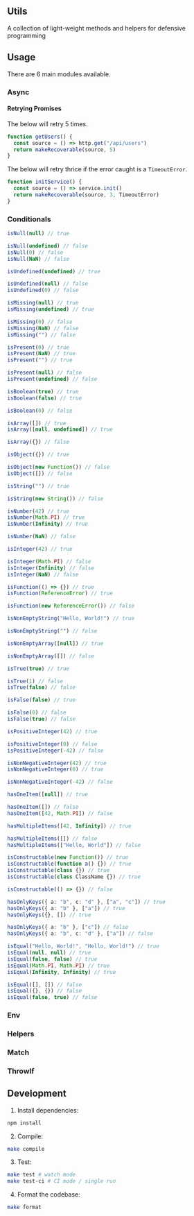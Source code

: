 ## Utils

A collection of light-weight methods and helpers for defensive programming

## Usage

There are 6 main modules available.

### Async

#### Retrying Promises

The below will retry 5 times.

```typescript
function getUsers() {
  const source = () => http.get("/api/users")
  return makeRecoverable(source, 5)
}
```

The below will retry thrice if the error caught is a `TimeoutError`.

```typescript
function initService() {
  const source = () => service.init()
  return makeRecoverable(source, 3, TimeoutError)
}
```

### Conditionals

```typescript
isNull(null) // true

isNull(undefined) // false
isNull(0) // false
isNull(NaN) // false
```

```typescript
isUndefined(undefined) // true

isUndefined(null) // false
isUndefined(0) // false
```

```typescript
isMissing(null) // true
isMissing(undefined) // true

isMissing(0) // false
isMissing(NaN) // false
isMissing("") // false
```

```typescript
isPresent(0) // true
isPresent(NaN) // true
isPresent("") // true

isPresent(null) // false
isPresent(undefined) // false
```

```typescript
isBoolean(true) // true
isBoolean(false) // true

isBoolean(0) // false
```

```typescript
isArray([]) // true
isArray([null, undefined]) // true

isArray({}) // false
```

```typescript
isObject({}) // true

isObject(new Function()) // false
isObject([]) // false
```

```typescript
isString("") // true

isString(new String()) // false
```

```typescript
isNumber(42) // true
isNumber(Math.PI) // true
isNumber(Infinity) // true

isNumber(NaN) // false
```

```typescript
isInteger(42) // true

isInteger(Math.PI) // false
isInteger(Infinity) // false
isInteger(NaN) // false
```

```typescript
isFunction(() => {}) // true
isFunction(ReferenceError) // true

isFunction(new ReferenceError()) // false
```

```typescript
isNonEmptyString("Hello, World!") // true

isNonEmptyString("") // false
```

```typescript
isNonEmptyArray([null]) // true

isNonEmptyArray([]) // false
```

```typescript
isTrue(true) // true

isTrue(1) // false
isTrue(false) // false
```

```typescript
isFalse(false) // true

isFalse(0) // false
isFalse(true) // false
```

```typescript
isPositiveInteger(42) // true

isPositiveInteger(0) // false
isPositiveInteger(-42) // false
```

```typescript
isNonNegativeInteger(42) // true
isNonNegativeInteger(0) // true

isNonNegativeInteger(-42) // false
```

```typescript
hasOneItem([null]) // true

hasOneItem([]) // false
hasOneItem([42, Math.PI]) // false
```

```typescript
hasMultipleItems([42, Infinity]) // true

hasMultipleItems([]) // false
hasMultipleItems(["Hello, World"]) // false
```

```typescript
isConstructable(new Function()) // true
isConstructable(function a() {}) // true
isConstructable(class {}) // true
isConstructable(class ClassName {}) // true

isConstructable(() => {}) // false
```

```typescript
hasOnlyKeys({ a: "b", c: "d" }, ["a", "c"]) // true
hasOnlyKeys({ a: "b" }, ["a"]) // true
hasOnlyKeys({}, []) // true

hasOnlyKeys({ a: "b" }, ["c"]) // false
hasOnlyKeys({ a: "b", c: "d" }, ["a"]) // false
```

```typescript
isEqual("Hello, World!", "Hello, World!") // true
isEqual(null, null) // true
isEqual(false, false) // true
isEqual(Math.PI, Math.PI) // true
isEqual(Infinity, Infinity) // true

isEqual([], []) // false
isEqual({}, {}) // false
isEqual(false, true) // false
```

### Env

### Helpers

### Match

### ThrowIf

## Development

1) Install dependencies:

```sh
npm install
```

2) Compile:

```sh
make compile
```

3) Test:

```sh
make test # watch mode
make test-ci # CI mode / single run
```

4) Format the codebase:

```sh
make format
```

